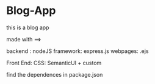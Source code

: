 # Blog-App
this is a blog app

made with ==>

backend : nodeJS
  framework: express.js
  webpages: .ejs

Front End: 
  CSS: SemanticUI + custom
  
find the dependences in package.json
  
